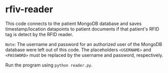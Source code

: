 # rfiv-reader

This code connects to the patient MongoDB database and saves timestamp/location datapoints to patient documents if that patient's RFID tag is detect by the RFID reader. 

`Note`: The username and password for an authorized user of the MongoDB database were left out of this code. The placeholders `<USERNAME>` and `<PASSWORD>` must be replaced by the username and password, respectively.

Run the program using `python reader.py`.